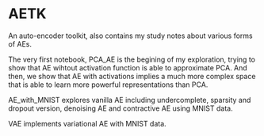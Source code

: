 # AETK
An auto-encoder toolkit, also contains my study notes about various forms of AEs.

The very first notebook, PCA_AE is the begining of my exploration, trying to show that AE wihtout activation function is able to approximate PCA. And then, we show that AE with activations implies a much more complex space that is able to learn more powerful representations than PCA.

AE_with_MNIST explores vanilla AE including undercomplete, sparsity and dropout version, denoising AE and contractive AE using MNIST data.

VAE implements variational AE with MNIST data.
